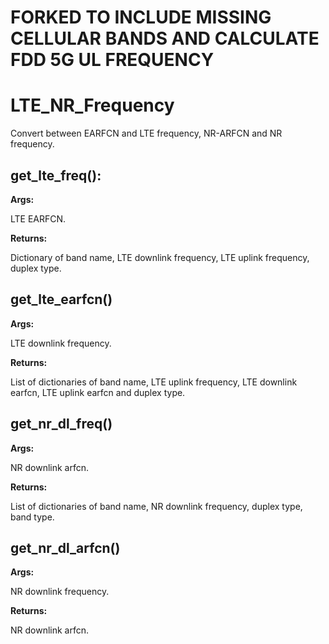 # FORKED TO INCLUDE MISSING CELLULAR BANDS AND CALCULATE FDD 5G UL FREQUENCY

# LTE_NR_Frequency

Convert between EARFCN and LTE frequency, NR-ARFCN and NR frequency.

## get_lte_freq():

**Args:**

LTE EARFCN.

**Returns:**

Dictionary of band name, LTE downlink frequency, LTE uplink frequency, duplex type.

## get_lte_earfcn()

**Args:**

LTE downlink frequency.

**Returns:**

List of dictionaries of band name, LTE uplink frequency, LTE downlink earfcn, LTE uplink earfcn and duplex type.

## get_nr_dl_freq()

**Args:**

NR downlink arfcn.

**Returns:**

List of dictionaries of band name, NR downlink frequency, duplex type, band type.

## get_nr_dl_arfcn()

**Args:**

NR downlink frequency.

**Returns:**

NR downlink arfcn.
